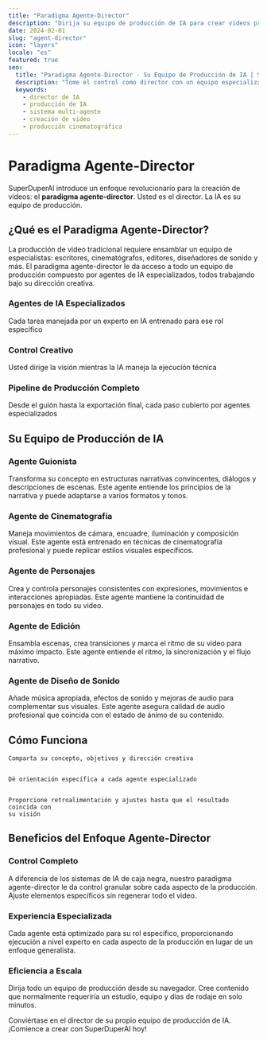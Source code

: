 ```yaml
---
title: "Paradigma Agente-Director"
description: "Dirija su equipo de producción de IA para crear videos profesionales con agentes de IA especializados"
date: 2024-02-01
slug: "agent-director"
icon: "layers"
locale: "es"
featured: true
seo:
  title: "Paradigma Agente-Director - Su Equipo de Producción de IA | SuperDuperAI"
  description: "Tome el control como director con un equipo especializado de agentes de IA que manejan guiones, filmación, edición y sonido"
  keywords:
    - director de IA
    - producción de IA
    - sistema multi-agente
    - creación de video
    - producción cinematográfica
---
```


# Paradigma Agente-Director

SuperDuperAI introduce un enfoque revolucionario para la creación de videos: el **paradigma agente-director**. Usted es el director. La IA es su equipo de producción.

## ¿Qué es el Paradigma Agente-Director?

La producción de video tradicional requiere ensamblar un equipo de especialistas: escritores, cinematógrafos, editores, diseñadores de sonido y más. El paradigma agente-director le da acceso a todo un equipo de producción compuesto por agentes de IA especializados, todos trabajando bajo su dirección creativa.

### Agentes de IA Especializados

Cada tarea manejada por un experto en IA entrenado para ese rol específico


  ### Control Creativo

Usted dirige la visión mientras la IA maneja la ejecución técnica


  ### Pipeline de Producción Completo

Desde el guión hasta la exportación final, cada paso cubierto por agentes especializados




## Su Equipo de Producción de IA

### Agente Guionista

Transforma su concepto en estructuras narrativas convincentes, diálogos y descripciones de escenas. Este agente entiende los principios de la narrativa y puede adaptarse a varios formatos y tonos.

### Agente de Cinematografía

Maneja movimientos de cámara, encuadre, iluminación y composición visual. Este agente está entrenado en técnicas de cinematografía profesional y puede replicar estilos visuales específicos.

### Agente de Personajes

Crea y controla personajes consistentes con expresiones, movimientos e interacciones apropiadas. Este agente mantiene la continuidad de personajes en todo su video.

### Agente de Edición

Ensambla escenas, crea transiciones y marca el ritmo de su video para máximo impacto. Este agente entiende el ritmo, la sincronización y el flujo narrativo.

### Agente de Diseño de Sonido

Añade música apropiada, efectos de sonido y mejoras de audio para complementar sus visuales. Este agente asegura calidad de audio profesional que coincida con el estado de ánimo de su contenido.

## Cómo Funciona


  
    Comparta su concepto, objetivos y dirección creativa
  
  
    Dé orientación específica a cada agente especializado
  
  
    Proporcione retroalimentación y ajustes hasta que el resultado coincida con
    su visión
  


## Beneficios del Enfoque Agente-Director

### Control Completo

A diferencia de los sistemas de IA de caja negra, nuestro paradigma agente-director le da control granular sobre cada aspecto de la producción. Ajuste elementos específicos sin regenerar todo el video.

### Experiencia Especializada

Cada agente está optimizado para su rol específico, proporcionando ejecución a nivel experto en cada aspecto de la producción en lugar de un enfoque generalista.

### Eficiencia a Escala

Dirija todo un equipo de producción desde su navegador. Cree contenido que normalmente requeriría un estudio, equipo y días de rodaje en solo minutos.


  Conviértase en el director de su propio equipo de producción de IA. ¡Comience
  a crear con SuperDuperAI hoy!

